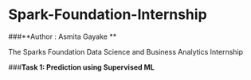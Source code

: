# Spark-Foundation-Internship
###**Author : Asmita Gayake
**

 The Sparks Foundation Data Science and Business Analytics Internship

###**Task 1: Prediction using Supervised ML**
 
